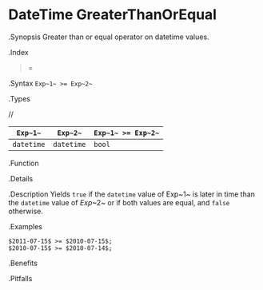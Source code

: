 # DateTime GreaterThanOrEqual

.Synopsis
Greater than or equal operator on datetime values.

.Index
>=

.Syntax
`Exp~1~ >= Exp~2~`

.Types

//

| `Exp~1~`      | `Exp~2~`      | `Exp~1~ >= Exp~2~`  |
| --- | --- | --- |
| `datetime`     |  `datetime`    | `bool`                |


.Function

.Details

.Description
Yields `true` if the `datetime` value of Exp~1~ is later in time than the `datetime` value
of _Exp_~2~ or if both values are equal, and `false` otherwise.

.Examples
```rascal-shell
$2011-07-15$ >= $2010-07-15$;
$2010-07-15$ >= $2010-07-14$;
```

.Benefits

.Pitfalls

